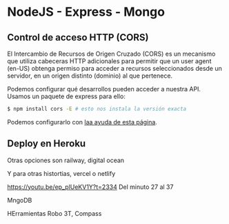 # NodeJS - Express - Mongo

## Control de acceso HTTP (CORS)

El Intercambio de Recursos de Origen Cruzado (CORS) es un mecanismo que utiliza cabeceras HTTP adicionales para permitir que un user agent (en-US) obtenga permiso para acceder a recursos seleccionados desde un servidor, en un origen distinto (dominio) al que pertenece. 

Podemos configurar qué desarrollos pueden acceder a nuestra API. Usamos un paquete de express para ello:

```sh
$ npm install cors -E # esto nos instala la versión exacta
```

Podemos configurarlo con [laa ayuda de esta página](https://expressjs.com/en/resources/middleware/cors.html).

## Deploy en Heroku

Otras opciones son railway, digital ocean

Y para otras histortias, vercel o netlify

https://youtu.be/ep_plUeKV1Y?t=2334
Del minuto 27 al 37

MngoDB

HErramientas Robo 3T, Compass

